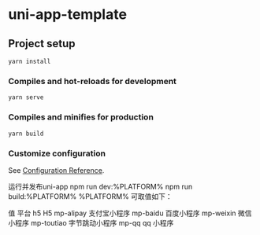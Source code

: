 # uni-app-template

## Project setup
```
yarn install
```

### Compiles and hot-reloads for development
```
yarn serve
```

### Compiles and minifies for production
```
yarn build
```

### Customize configuration
See [Configuration Reference](https://cli.vuejs.org/config/).

运行并发布uni-app
npm run dev:%PLATFORM%
npm run build:%PLATFORM%
%PLATFORM% 可取值如下：

值	平台
h5	H5
mp-alipay	支付宝小程序
mp-baidu	百度小程序
mp-weixin	微信小程序
mp-toutiao	字节跳动小程序
mp-qq	qq 小程序